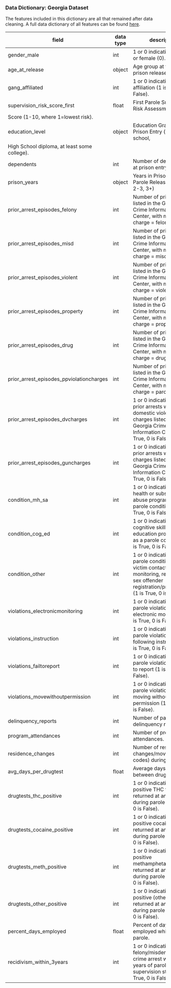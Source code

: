 ### Data Dictionary: Georgia Dataset

The features included in this dictionary are all that remained after data cleaning. A full data dictionary of all features can be found [here](https://nij.ojp.gov/funding/nij-recidivism-forecasting-challenge.pdf).

| field          | data type   | description                                       |
| -------------- | ----------- | ------------------------------------------------- |
|gender_male|int|1 or 0 indicating male (1) or female (0).|
|age_at_release|object|Age group at time of prison release.|
|gang_affiliated|int|1 or 0 indicating gang affiliation (1 is True, 0 is False).|
|supervision_risk_score_first|float|First Parole Supervision Risk Assessment
Score (1-10, where 1=lowest risk).|
|education_level|object|Education Grade Level at Prison Entry (<high school,
High School diploma, at least some college).|
|dependents|int|Number of dependents at prison entry.|
|prison_years|object|Years in Prison Prior to Parole Release (<1, 1-2, 2-3, 3+)|
|prior_arrest_episodes_felony|int|Number of prior arrests listed in the Georgia Crime Information Center, with most serious charge = felony|
|prior_arrest_episodes_misd|int|Number of prior arrests listed in the Georgia Crime Information Center, with most serious charge = misdemeanor|
|prior_arrest_episodes_violent|int|Number of prior arrests listed in the Georgia Crime Information Center, with most serious charge = violent crime|
|prior_arrest_episodes_property|int|Number of prior arrests listed in the Georgia Crime Information Center, with most serious charge = property crime|
|prior_arrest_episodes_drug|int|Number of prior arrests listed in the Georgia Crime Information Center, with most serious charge = drug-related|
|prior_arrest_episodes_ppviolationcharges|int|Number of prior arrests listed in the Georgia Crime Information Center, with most serious charge = parole violation|
|prior_arrest_episodes_dvcharges|int|1 or 0 indicating any prior arrests with domestic violence charges listed in the Georgia Crime Information Center (1 is True, 0 is False).|
|prior_arrest_episodes_guncharges|int|1 or 0 indicating any prior arrests with gun charges listed in the Georgia Crime Information Center (1 is True, 0 is False).|
|condition_mh_sa|int|1 or 0 indicating mental health or substance abuse programming as a parole condition (1 is True, 0 is False).|
|condition_cog_ed|int|1 or 0 indicating cognitive skills or education programming as a parole condition (1 is True, 0 is False).|
|condition_other|int|1 or 0 indicating other parole condition e.g. no victim contact, electronic monitoring, restitution, or sex offender registration/programming (1 is True, 0 is False).|
|violations_electronicmonitoring|int|1 or 0 indicating any parole violation for electronic monitoring (1 is True, 0 is False).|
|violations_instruction|int|1 or 0 indicating any parole violation for not following instructions (1 is True, 0 is False).|
|violations_failtoreport|int|1 or 0 indicating any parole violation for failure to report (1 is True, 0 is False).|
|violations_movewithoutpermission|int|1 or 0 indicating any parole violation for moving without permission (1 is True, 0 is False).|
|delinquency_reports|int|Number of parole delinquency reports.|
|program_attendances|int|Number of program attendances.|
|residence_changes|int|Number of residence changes/moves (new zip codes) during parole.|
|avg_days_per_drugtest|float|Average days on parole between drug tests.|
|drugtests_thc_positive|int|1 or 0 indicating a positive THC test returned at any time during parole (1 is True, 0 is False).|
|drugtests_cocaine_positive|int|1 or 0 indicating a positive cocaine test returned at any time during parole (1 is True, 0 is False).|
|drugtests_meth_positive|int|1 or 0 indicating a positive methamphetamine test returned at any time during parole (1 is True, 0 is False).|
|drugtests_other_positive|int|1 or 0 indicating a positive (other) drug test returned at any time during parole (1 is True, 0 is False).|
|percent_days_employed|float|Percent of days employed while on parole.|
|recidivism_within_3years|int|1 or 0 indicating any new felony/misdemeanor crime arrest within 3 years of parole supervision start (1 is True, 0 is False).|
